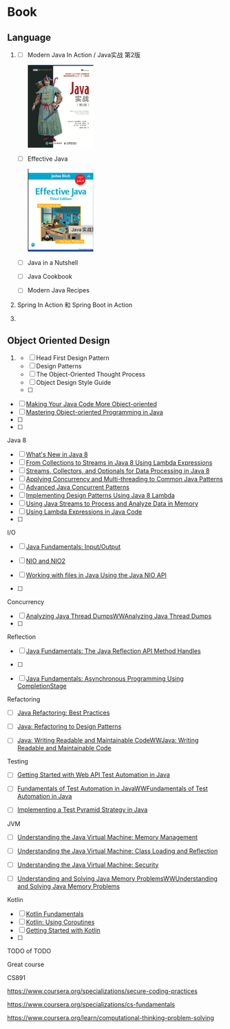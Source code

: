 # Book

## Language

1. - [ ] Modern Java In Action / Java实战 第2版

     <img src="./TODO.assets/image-20201216022301616.png" alt="image-20201216022301616" style="zoom:50%;" />

   - [ ] Effective Java

     <img src="./TODO.assets/image-20201216022346925.png" alt="image-20201216022346925" style="zoom:50%;" />

   - [ ] Java in a Nutshell

   - [ ] Java Cookbook

   - [ ] Modern Java Recipes

2. Spring In Action 和 Spring Boot in Action

3. 



## Object Oriented Design

1. - [ ] Head First Design Pattern
   - [ ] Design Patterns
   - [ ] The Object-Oriented Thought Process
   - [ ] Object Design Style Guide
   - [ ] 







- [ ] [Making Your Java Code More Object-oriented](https://app.pluralsight.com/library/courses/object-oriented-java-code)
- [ ] [Mastering Object-oriented Programming in Java](https://app.pluralsight.com/library/courses/object-oriented-programming-java/table-of-contents)
- [ ] 
- [ ] 





Java 8

- [ ] [What's New in Java 8](https://app.pluralsight.com/library/courses/java-8-whats-new)
- [ ] [From Collections to Streams in Java 8 Using Lambda Expressions](https://app.pluralsight.com/library/courses/java-8-lambda-expressions-collections-streams)
- [ ] [Streams, Collectors, and Optionals for Data Processing in Java 8](https://app.pluralsight.com/library/courses/java-8-data-processing-streams-collectors-optionals)
- [ ] [Applying Concurrency and Multi-threading to Common Java Patterns](https://app.pluralsight.com/library/courses/java-patterns-concurrency-multi-threading)
- [ ] [Advanced Java Concurrent Patterns](https://app.pluralsight.com/library/courses/java-concurrent-patterns-advanced)
- [ ] [Implementing Design Patterns Using Java 8 Lambda](https://app.pluralsight.com/library/courses/implementing-design-patterns-java-8-lambda-expression)
- [ ] [Using Java Streams to Process and Analyze Data in Memory](https://app.pluralsight.com/library/courses/java-streams-process-analyze-data-memory)
- [ ] [Using Lambda Expressions in Java Code](https://app.pluralsight.com/library/courses/lambda-expressions-java-code)
- [ ] 



I/O

- [ ] [Java Fundamentals: Input/Output](https://app.pluralsight.com/library/courses/java-fundamentals-input-output)
- [ ] [NIO and NIO2](https://app.pluralsight.com/library/courses/java-fundamentals-nio-nio2)

- [ ] [Working with files in Java Using the Java NIO API](https://app.pluralsight.com/library/courses/files-java-nio-api/table-of-contents)
- [ ] 



Concurrency

- [ ] [Analyzing Java Thread DumpsWWAnalyzing Java Thread Dumps](https://app.pluralsight.com/library/courses/analyzing-java-thread-dumps)
- [ ] 



Reflection

- [ ] [Java Fundamentals: The Java Reflection API Method Handles](https://app.pluralsight.com/library/courses/java-fundamentals-reflection-api-method-handles)
- [ ] 







- [ ] [Java Fundamentals: Asynchronous Programming Using CompletionStage](https://app.pluralsight.com/library/courses/java-fundamentals-asynchronous-programming-completionstage)



Refactoring

- [ ] [Java Refactoring: Best Practices](https://app.pluralsight.com/library/courses/java-refactoring-best-practices)
- [ ] [Java: Refactoring to Design Patterns](https://app.pluralsight.com/library/courses/java-refactoring-design-patterns)
- [ ] [Java: Writing Readable and Maintainable CodeWWJava: Writing Readable and Maintainable Code](https://app.pluralsight.com/library/courses/java-writing-readable-maintainable-code)



Testing

- [ ] [Getting Started with Web API Test Automation in Java](https://app.pluralsight.com/library/courses/java-web-api-test-automation-getting-started)
- [ ] [Fundamentals of Test Automation in JavaWWFundamentals of Test Automation in Java](https://app.pluralsight.com/library/courses/test-automation-java-fundamentals)
- [ ] [Implementing a Test Pyramid Strategy in Java](https://app.pluralsight.com/library/courses/implementing-test-pyramid-strategy-java/table-of-contents)



JVM

- [ ] [Understanding the Java Virtual Machine: Memory Management](https://app.pluralsight.com/library/courses/understanding-java-vm-memory-management)
- [ ] [Understanding the Java Virtual Machine: Class Loading and Reflection](https://app.pluralsight.com/library/courses/understanding-java-vm-class-loading-reflection)
- [ ] [Understanding the Java Virtual Machine: Security](https://app.pluralsight.com/library/courses/understanding-java-vm-security)
- [ ] [Understanding and Solving Java Memory ProblemsWWUnderstanding and Solving Java Memory Problems](https://app.pluralsight.com/library/courses/java-understanding-solving-memory-problems)



Kotlin

- [ ] [Kotlin Fundamentals](https://app.pluralsight.com/library/courses/kotlin-fundamentals)
- [ ] [Kotlin: Using Coroutines](https://app.pluralsight.com/library/courses/kotlin-using-coroutines)
- [ ] [Getting Started with Kotlin](https://app.pluralsight.com/library/courses/kotlin-getting-started)
- [ ] 



TODO of TODO



Great course

CS891

https://www.coursera.org/specializations/secure-coding-practices

https://www.coursera.org/specializations/cs-fundamentals



https://www.coursera.org/learn/computational-thinking-problem-solving



